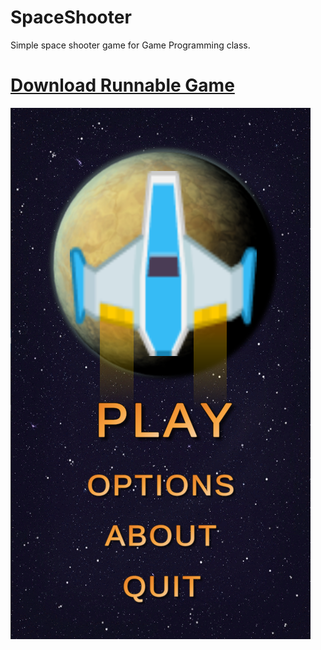 # SpaceShooter
 Simple space shooter game for Game Programming class. <br>
 # <a id="raw-url" href="https://github.com/kaziim/SpaceShooter/raw/main/Build.rar">Download Runnable Game</a>
 ![](https://github.com/kaziim/SpaceShooter/blob/main/Screenshots/Screenshot_3.png)

